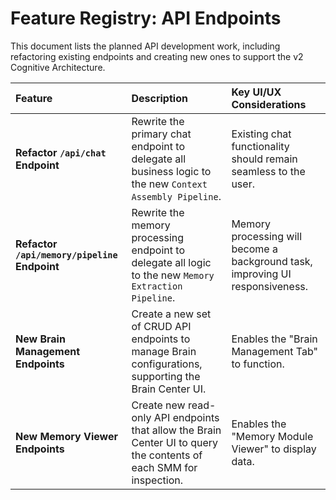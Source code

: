 # Feature Registry: API Endpoints

This document lists the planned API development work, including refactoring existing endpoints and creating new ones to support the v2 Cognitive Architecture.

| Feature                               | Description                                                                                                    | Key UI/UX Considerations                                      |
| :------------------------------------ | :------------------------------------------------------------------------------------------------------------- | :------------------------------------------------------------ |
| **Refactor `/api/chat` Endpoint**     | Rewrite the primary chat endpoint to delegate all business logic to the new `Context Assembly Pipeline`.         | Existing chat functionality should remain seamless to the user. |
| **Refactor `/api/memory/pipeline` Endpoint** | Rewrite the memory processing endpoint to delegate all logic to the new `Memory Extraction Pipeline`.      | Memory processing will become a background task, improving UI responsiveness. |
| **New Brain Management Endpoints**    | Create a new set of CRUD API endpoints to manage Brain configurations, supporting the Brain Center UI.         | Enables the "Brain Management Tab" to function.               |
| **New Memory Viewer Endpoints**       | Create new read-only API endpoints that allow the Brain Center UI to query the contents of each SMM for inspection. | Enables the "Memory Module Viewer" to display data.           |
